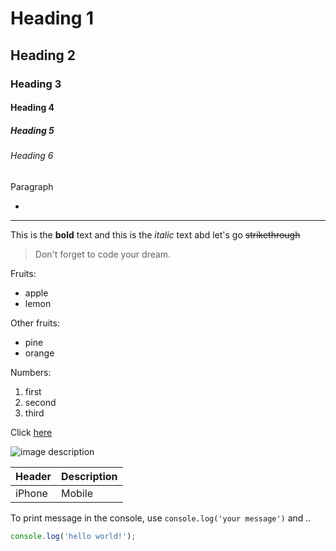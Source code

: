 <!-- Heading -->
# Heading 1
## Heading 2
### Heading 3
#### Heading 4
##### Heading 5
###### Heading 6
 Paragraph

<!-- Line -->
-


___

<!-- Text attributes -->
This is the **bold** text and this is the *italic* text abd let's go ~~strikethrough~~

 <!-- Quote -->
> Don't forget to code your dream.

<!-- Bullet list -->
Fruits:
* apple
* lemon

Other fruits:
- pine
- orange

<!-- Numbered list -->
Numbers:
1. first
2. second
3. third

 <!-- Link -->
Click [here](www.gihun-blog.com) 

<!-- image -->
![image description](https://avatars.githubusercontent.com/u/90669343?v=4)

<!-- Table -->
| Header | Description  | 
|--------|--------------|
| iPhone | Mobile |


<!-- code -->
To print message in the console, use
 `console.log('your message')` and ..
 

```javascript
console.log('hello world!');
```